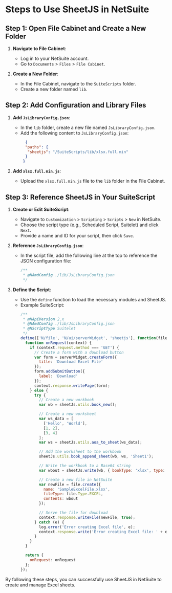 # Steps to Use SheetJS in NetSuite

## Step 1: Open File Cabinet and Create a New Folder
1. **Navigate to File Cabinet**:
   - Log in to your NetSuite account.
   - Go to `Documents` > `Files` > `File Cabinet`.

2. **Create a New Folder**:
   - In the File Cabinet, navigate to the `SuiteScripts` folder.
   - Create a new folder named `lib`.

## Step 2: Add Configuration and Library Files
1. **Add `JsLibraryConfig.json`**:
   - In the `lib` folder, create a new file named `JsLibraryConfig.json`.
   - Add the following content to `JsLibraryConfig.json`:
     ```json
       {
       "paths": {
        "sheetjs": "/SuiteScripts/lib/xlsx.full.min"
       }
      }
     ```

2. **Add `xlsx.full.min.js`**:
   - Upload the `xlsx.full.min.js` file to the `lib` folder in the File Cabinet.

## Step 3: Reference SheetJS in Your SuiteScript
1. **Create or Edit SuiteScript**:
   - Navigate to `Customization` > `Scripting` > `Scripts` > `New` in NetSuite.
   - Choose the script type (e.g., Scheduled Script, Suitelet) and click `Next`.
   - Provide a name and ID for your script, then click `Save`.

2. **Reference `JsLibraryConfig.json`**:
   - In the script file, add the following line at the top to reference the JSON configuration file:
     ```javascript
     /**
      * @NAmdConfig ./lib/JsLibraryConfig.json
      */
     ```

3. **Define the Script**:
   - Use the `define` function to load the necessary modules and SheetJS.
   - Example SuiteScript:
     ```javascript
     /**
      * @NApiVersion 2.x
      * @NAmdConfig ./lib/JsLibraryConfig.json
      * @NScriptType Suitelet
      */
     define(['N/file', 'N/ui/serverWidget', 'sheetjs'], function(file, serverWidget, XLSX) {
       function onRequest(context) {
         if (context.request.method === 'GET') {
           // Create a form with a download button
           var form = serverWidget.createForm({
             title: 'Download Excel File'
           });
           form.addSubmitButton({
             label: 'Download'
           });
           context.response.writePage(form);
         } else {
           try {
             // Create a new workbook
             var wb = sheetJs.utils.book_new();

             // Create a new worksheet
             var ws_data = [
               ['Hello', 'World'],
               [1, 2],
               [3, 4]
             ];
             var ws = sheetJs.utils.aoa_to_sheet(ws_data);

             // Add the worksheet to the workbook
             sheetJs.utils.book_append_sheet(wb, ws, 'Sheet1');

             // Write the workbook to a Base64 string
             var wbout = sheetJs.write(wb, { bookType: 'xlsx', type: 'base64' });

             // Create a new file in NetSuite
             var newFile = file.create({
               name: 'SampleExcelFile.xlsx',
               fileType: file.Type.EXCEL,
               contents: wbout
             });

             // Serve the file for download
             context.response.writeFile(newFile, true);
           } catch (e) {
             log.error('Error creating Excel file', e);
             context.response.write('Error creating Excel file: ' + e.message);
           }
         }
       }

       return {
         onRequest: onRequest
       };
     });
     ```



By following these steps, you can successfully use SheetJS in NetSuite to create and manage Excel sheets.
